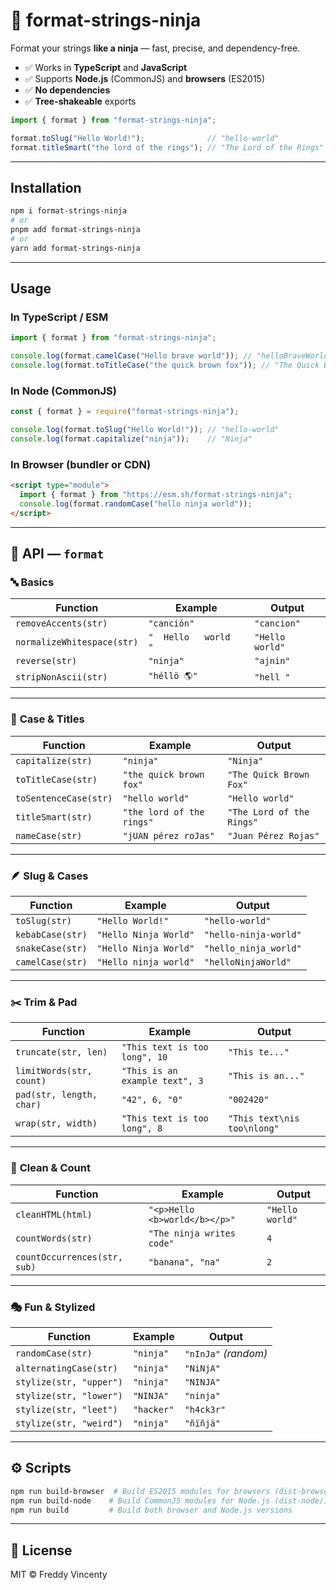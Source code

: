 # 🥷 format-strings-ninja

Format your strings **like a ninja** — fast, precise, and dependency-free.

- ✅ Works in **TypeScript** and **JavaScript**
- ✅ Supports **Node.js** (CommonJS) and **browsers** (ES2015)
- ✅ **No dependencies**
- ✅ **Tree-shakeable** exports

```ts
import { format } from "format-strings-ninja";

format.toSlug("Hello World!");              // "hello-world"
format.titleSmart("the lord of the rings"); // "The Lord of the Rings"
```

---

## Installation

```bash
npm i format-strings-ninja
# or
pnpm add format-strings-ninja
# or
yarn add format-strings-ninja
```

---

## Usage

### In TypeScript / ESM
```ts
import { format } from "format-strings-ninja";

console.log(format.camelCase("Hello brave world")); // "helloBraveWorld"
console.log(format.toTitleCase("the quick brown fox")); // "The Quick Brown Fox"
```

### In Node (CommonJS)
```js
const { format } = require("format-strings-ninja");

console.log(format.toSlug("Hello World!")); // "hello-world"
console.log(format.capitalize("ninja"));    // "Ninja"
```

### In Browser (bundler or CDN)
```html
<script type="module">
  import { format } from "https://esm.sh/format-strings-ninja";
  console.log(format.randomCase("hello ninja world"));
</script>
```

---

## 🧩 API — `format`

### 🔤 **Basics**

| Function | Example | Output |
|-----------|----------|---------|
| `removeAccents(str)` | `"canción"` | `"cancion"` |
| `normalizeWhitespace(str)` | `"  Hello   world  "` | `"Hello world"` |
| `reverse(str)` | `"ninja"` | `"ajnin"` |
| `stripNonAscii(str)` | `"héllö 🌎"` | `"hell "` |

---

### 🧠 **Case & Titles**

| Function | Example | Output |
|-----------|----------|---------|
| `capitalize(str)` | `"ninja"` | `"Ninja"` |
| `toTitleCase(str)` | `"the quick brown fox"` | `"The Quick Brown Fox"` |
| `toSentenceCase(str)` | `"hello world"` | `"Hello world"` |
| `titleSmart(str)` | `"the lord of the rings"` | `"The Lord of the Rings"` |
| `nameCase(str)` | `"jUAN pérez roJas"` | `"Juan Pérez Rojas"` |

---

### 🪶 **Slug & Cases**

| Function | Example | Output |
|-----------|----------|---------|
| `toSlug(str)` | `"Hello World!"` | `"hello-world"` |
| `kebabCase(str)` | `"Hello Ninja World"` | `"hello-ninja-world"` |
| `snakeCase(str)` | `"Hello Ninja World"` | `"hello_ninja_world"` |
| `camelCase(str)` | `"Hello ninja world"` | `"helloNinjaWorld"` |

---

### ✂️ **Trim & Pad**

| Function | Example | Output |
|-----------|----------|---------|
| `truncate(str, len)` | `"This text is too long", 10` | `"This te..."` |
| `limitWords(str, count)` | `"This is an example text", 3` | `"This is an..."` |
| `pad(str, length, char)` | `"42", 6, "0"` | `"002420"` |
| `wrap(str, width)` | `"This text is too long", 8` | `"This text\nis too\nlong"` |

---

### 🧹 **Clean & Count**

| Function | Example | Output |
|-----------|----------|---------|
| `cleanHTML(html)` | `"<p>Hello <b>world</b></p>"` | `"Hello world"` |
| `countWords(str)` | `"The ninja writes code"` | `4` |
| `countOccurrences(str, sub)` | `"banana", "na"` | `2` |

---

### 🎭 **Fun & Stylized**

| Function | Example | Output |
|-----------|----------|---------|
| `randomCase(str)` | `"ninja"` | `"nInJa"` *(random)* |
| `alternatingCase(str)` | `"ninja"` | `"NiNjA"` |
| `stylize(str, "upper")` | `"ninja"` | `"NINJA"` |
| `stylize(str, "lower")` | `"NINJA"` | `"ninja"` |
| `stylize(str, "leet")` | `"hacker"` | `"h4ck3r"` |
| `stylize(str, "weird")` | `"ninja"` | `"ñïñjä"` |

---

## ⚙️ Scripts

```bash
npm run build-browser  # Build ES2015 modules for browsers (dist-browser/)
npm run build-node    # Build CommonJS modules for Node.js (dist-node/)
npm run build         # Build both browser and Node.js versions
```

---

## 🪪 License

MIT © Freddy Vincenty
